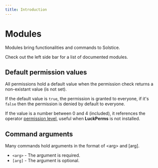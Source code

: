 ```yaml
---
title: Introduction
---
```


# Modules

Modules bring functionalities and commands to Solstice.

Check out the left side bar for a list of documented modules.

## Default permission values

All permissions hold a default value when the permission check returns a non-existant value (is not set).

If the default value is `true`, the permission is granted to everyone, if it's `false` then the permission is denied by default to everyone.

If the value is a number between 0 and 4 (included), it references the operator [permission level](https://minecraft.wiki/w/Permission_level), useful when **LuckPerms** is not installed.

## Command arguments

Many commands hold arguments in the format of &lt;arg&gt; and [arg].

* `<arg>` - The argument is required.
* `[arg]` - The argument is optional.
